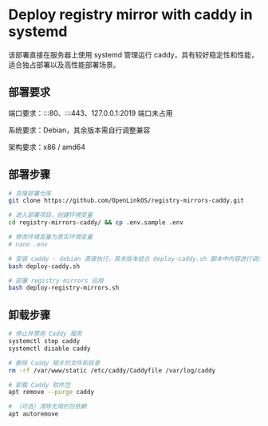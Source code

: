 # Deploy registry mirror with caddy in systemd

该部署直接在服务器上使用 systemd 管理运行 caddy，具有较好稳定性和性能，适合独占部署以及高性能部署场景。





## 部署要求

端口要求：:::80、:::443、127.0.0.1:2019 端口未占用

系统要求：Debian，其余版本需自行调整兼容

架构要求：x86 / amd64





## 部署步骤

```bash
# 克隆部署仓库
git clone https://github.com/OpenLinkOS/registry-mirrors-caddy.git

# 进入部署项目，创建环境变量
cd registry-mirrors-caddy/ && cp .env.sample .env

# 修改环境变量为真实环境变量
# nano .env

# 安装 caddy - debian 直接执行，其余版本结合 deploy-caddy.sh 脚本中内容进行调整
bash deploy-caddy.sh

# 部署 registry mirrors 应用
bash deploy-registry-mirrors.sh
```





## 卸载步骤

```bash
# 停止并禁用 Caddy 服务
systemctl stop caddy
systemctl disable caddy

# 删除 Caddy 相关的文件和目录
rm -rf /var/www/static /etc/caddy/Caddyfile /var/log/caddy

# 卸载 Caddy 软件包
apt remove --purge caddy

# （可选）清除无用的包依赖
apt autoremove
```


